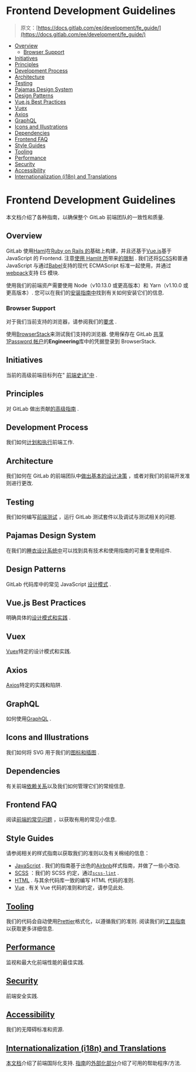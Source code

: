 # Frontend Development Guidelines

> 原文：[https://docs.gitlab.com/ee/development/fe_guide/](https://docs.gitlab.com/ee/development/fe_guide/)

*   [Overview](#overview)
    *   [Browser Support](#browser-support)
*   [Initiatives](#initiatives)
*   [Principles](#principles)
*   [Development Process](#development-process)
*   [Architecture](#architecture)
*   [Testing](#testing)
*   [Pajamas Design System](#pajamas-design-system)
*   [Design Patterns](#design-patterns)
*   [Vue.js Best Practices](#vuejs-best-practices)
*   [Vuex](#vuex)
*   [Axios](#axios)
*   [GraphQL](#graphql)
*   [Icons and Illustrations](#icons-and-illustrations)
*   [Dependencies](#dependencies)
*   [Frontend FAQ](#frontend-faq)
*   [Style Guides](#style-guides)
*   [Tooling](#tooling)
*   [Performance](#performance)
*   [Security](#security)
*   [Accessibility](#accessibility)
*   [Internationalization (i18n) and Translations](#internationalization-i18n-and-translations)

# Frontend Development Guidelines[](#frontend-development-guidelines "Permalink")

本文档介绍了各种指南，以确保整个 GitLab 前端团队的一致性和质量.

## Overview[](#overview "Permalink")

GitLab 使用[Haml](http://haml.info/)在[Ruby on Rails 的](https://rubyonrails.org)基础上构建，并且还基于[Vue.js](https://vuejs.org)基于 JavaScript 的 Frontend. 注意[使用 Hamlit 所](https://github.com/k0kubun/hamlit/blob/master/REFERENCE.md#limitations)带来[的限制](https://github.com/k0kubun/hamlit/blob/master/REFERENCE.md#limitations) . 我们还将[SCSS](https://sass-lang.com)和普通 JavaScript 与通过[Babel](https://babeljs.io/)支持的现代 ECMAScript 标准一起使用，并通过[webpack](https://webpack.js.org/)支持 ES 模块.

使用我们的前端资产需要使用 Node（v10.13.0 或更高版本）和 Yarn（v1.10.0 或更高版本）. 您可以在我们的[安装指南中](../../install/installation.html#4-node)找到有关如何安装它们的信息.

### Browser Support[](#browser-support "Permalink")

对于我们当前支持的浏览器，请参阅我们的[要求](../../install/requirements.html#supported-web-browsers) .

使用[BrowserStack](https://www.browserstack.com/)来测试我们支持的浏览器. 使用保存在 GitLab [共享 1Password 帐户](https://about.gitlab.com/handbook/security/#1password-guide)的**Engineering**库中的凭据登录到 BrowserStack.

## Initiatives[](#initiatives "Permalink")

当前的高级前端目标列在" [前端史诗"中](https://gitlab.com/groups/gitlab-org/-/epics?label_name[]=frontend) .

## Principles[](#principles "Permalink")

对 GitLab 做出贡献[的高级指南](principles.html) .

## Development Process[](#development-process "Permalink")

我们如何[计划和执行](development_process.html)前端工作.

## Architecture[](#architecture "Permalink")

我们如何在 GitLab 的前端团队中[做出基本的设计决策](architecture.html) ，或者对我们的前端开发准则进行更改.

## Testing[](#testing "Permalink")

我们如何编写[前端测试](../testing_guide/frontend_testing.html) ，运行 GitLab 测试套件以及调试与测试相关的问题.

## Pajamas Design System[](#pajamas-design-system "Permalink")

在我们的[睡衣设计系统中](https://design.gitlab.com/)可以找到具有技术和使用指南的可重复使用组件.

## Design Patterns[](#design-patterns "Permalink")

GitLab 代码库中的常见 JavaScript [设计模式](design_patterns.html) .

## Vue.js Best Practices[](#vuejs-best-practices "Permalink")

明确具体的[设计模式和实践](vue.html) .

## Vuex[](#vuex "Permalink")

[Vuex](vuex.html)特定的设计模式和实践.

## Axios[](#axios "Permalink")

[Axios](axios.html)特定的实践和陷阱.

## GraphQL[](#graphql "Permalink")

如何使用[GraphQL](graphql.html) .

## Icons and Illustrations[](#icons-and-illustrations "Permalink")

我们如何将 SVG 用于我们的[图标和插图](icons.html) .

## Dependencies[](#dependencies "Permalink")

有关前端[依赖关系](dependencies.html)以及我们如何管理它们的常规信息.

## Frontend FAQ[](#frontend-faq "Permalink")

阅读[前端的常见问题](frontend_faq.html) ，以获取有用的常见小信息.

## Style Guides[](#style-guides "Permalink")

请参阅相关的样式指南以获取我们的准则以及有关棉绒的信息：

*   [JavaScript](style/javascript.html) . 我们的指南基于出色的[Airbnb](https://github.com/airbnb/javascript)样式指南，并做了一些小改动.
*   [SCSS](style/scss.html) ：我们的 SCSS 约定，通过[`scss-lint`](https://github.com/sds/scss-lint) .
*   [HTML](style/html.html) . 与其余代码库一致的编写 HTML 代码的准则.
*   [Vue](style/vue.html) . 有关 Vue 代码的准则和约定，请参见此处.

## [Tooling](tooling.html)[](#tooling "Permalink")

我们的代码会自动使用[Prettier](https://prettier.io)格式化，以遵循我们的准则. 阅读我们的[工具指南](tooling.html)以获取更多详细信息.

## [Performance](performance.html)[](#performance "Permalink")

监视和最大化前端性能的最佳实践.

## [Security](security.html)[](#security "Permalink")

前端安全实践.

## [Accessibility](accessibility.html)[](#accessibility "Permalink")

我们的无障碍标准和资源.

## [Internationalization (i18n) and Translations](../i18n/externalization.html)[](#internationalization-i18n-and-translations "Permalink")

[本文档](../i18n/)介绍了前端国际化支持. [指南](../i18n/externalization.html)的[外部化部分](../i18n/externalization.html)介绍了可用的帮助程序/方法.
